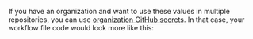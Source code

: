If you have an organization and want to use these values in multiple repositories, you can use [organization GitHub secrets](writing#org_secrets). In that case, your workflow file code would look more like this: